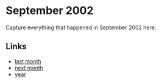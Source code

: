 # September 2002

Capture everything that happened in September 2002 here.

## Links
- [last month](calendar/months/2002-08.md)
- [next month](calendar/months/2002-10.md)
- [year](calendar/years/2002.md)